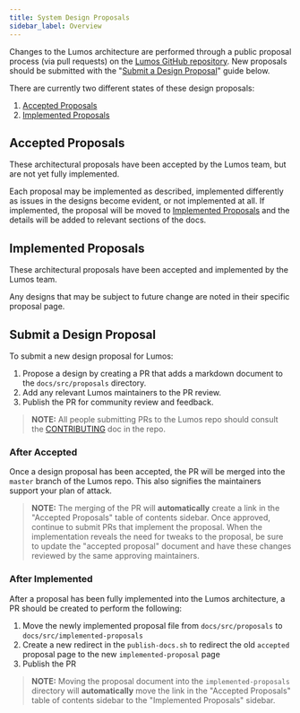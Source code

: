 ```yaml
---
title: System Design Proposals
sidebar_label: Overview
---
```


Changes to the Lumos architecture are performed through a public proposal process (via pull requests) on the [Lumos GitHub repository](https://github.com/lumos-labs/lumos). New proposals should be submitted with the "[Submit a Design Proposal](#submit-a-design-proposal)" guide below.

There are currently two different states of these design proposals:

1. [Accepted Proposals](./proposals/accepted-design-proposals.md)
2. [Implemented Proposals](./implemented-proposals/index.md)

## Accepted Proposals

These architectural proposals have been accepted by the Lumos team, but are not yet fully implemented.

Each proposal may be implemented as described, implemented differently as issues in the designs become evident, or not implemented at all. If implemented, the proposal will be moved to [Implemented Proposals](./implemented-proposals/index.md) and the details will be added to relevant sections of the docs.

## Implemented Proposals

These architectural proposals have been accepted and implemented by the Lumos team.

Any designs that may be subject to future change are noted in their specific proposal page.

## Submit a Design Proposal

To submit a new design proposal for Lumos:

1. Propose a design by creating a PR that adds a markdown document to the `docs/src/proposals` directory.
2. Add any relevant Lumos maintainers to the PR review.
3. Publish the PR for community review and feedback.

> **NOTE:** All people submitting PRs to the Lumos repo should consult the [CONTRIBUTING](https://github.com/lumos-labs/lumos/blob/master/CONTRIBUTING.md) doc in the repo.

### After Accepted

Once a design proposal has been accepted, the PR will be merged into the `master` branch of the Lumos repo. This also signifies the maintainers support your plan of attack.

> **NOTE:** The merging of the PR will **automatically** create a link in the "Accepted Proposals" table of contents sidebar.
> Once approved, continue to submit PRs that implement the proposal. When the implementation reveals the need for tweaks to the proposal, be sure to update the "accepted proposal" document and have these changes reviewed by the same approving maintainers.

### After Implemented

After a proposal has been fully implemented into the Lumos architecture, a PR should be created to perform the following:

1. Move the newly implemented proposal file from `docs/src/proposals` to `docs/src/implemented-proposals`
2. Create a new redirect in the `publish-docs.sh` to redirect the old `accepted` proposal page to the new `implemented-proposal` page
3. Publish the PR

> **NOTE:** Moving the proposal document into the `implemented-proposals` directory will **automatically** move the link in the "Accepted Proposals" table of contents sidebar to the "Implemented Proposals" sidebar.
